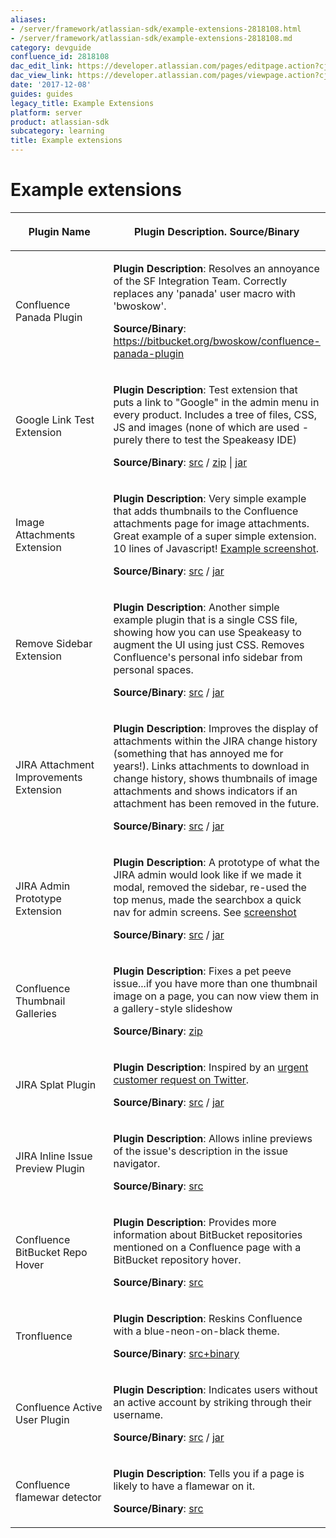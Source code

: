 ```yaml
---
aliases:
- /server/framework/atlassian-sdk/example-extensions-2818108.html
- /server/framework/atlassian-sdk/example-extensions-2818108.md
category: devguide
confluence_id: 2818108
dac_edit_link: https://developer.atlassian.com/pages/editpage.action?cjm=wozere&pageId=2818108
dac_view_link: https://developer.atlassian.com/pages/viewpage.action?cjm=wozere&pageId=2818108
date: '2017-12-08'
guides: guides
legacy_title: Example Extensions
platform: server
product: atlassian-sdk
subcategory: learning
title: Example extensions
---
```

# Example extensions

<table>
<colgroup>
<col style="width: 50%" />
<col style="width: 50%" />
</colgroup>
<thead>
<tr class="header">
<th><p>Plugin Name</p></th>
<th><p>Plugin Description. Source/Binary</p></th>
</tr>
</thead>
<tbody>
<tr class="odd">
<td><p>Confluence Panada Plugin</p></td>
<td><p><strong>Plugin Description</strong>: Resolves an annoyance of the SF Integration Team. Correctly replaces any 'panada' user macro with 'bwoskow'.</p>
<p><strong>Source/Binary</strong>: <a href="https://bitbucket.org/bwoskow/confluence-panada-plugin" class="uri external-link">https://bitbucket.org/bwoskow/confluence-panada-plugin</a></p></td>
</tr>
<tr class="even">
<td><p>Google Link Test Extension</p></td>
<td><p><strong>Plugin Description</strong>: Test extension that puts a link to &quot;Google&quot; in the admin menu in every product. Includes a tree of files, CSS, JS and images (none of which are used - purely there to test the Speakeasy IDE)</p>
<p><strong>Source/Binary</strong>: <a href="http://confluence.atlassian.com/download/attachments/235670502/google-test-extension.src.zip" class="external-link">src</a> / <a href="http://confluence.atlassian.com/download/attachments/235670502/google-test-extension.zip" class="external-link">zip</a> | <a href="http://confluence.atlassian.com/download/attachments/235670502/google-test-extension.jar" class="external-link">jar</a></p></td>
</tr>
<tr class="odd">
<td><p>Image Attachments Extension</p></td>
<td><p><strong>Plugin Description</strong>: Very simple example that adds thumbnails to the Confluence attachments page for image attachments. Great example of a super simple extension. 10 lines of Javascript! <a href="https://skitch.com/mcannon/rjkjd/test-image-attachments-speakeasy-extension-confluence-4.0-sandbox-confluence" class="external-link">Example screenshot</a>.</p>
<p><strong>Source/Binary</strong>: <a href="https://bitbucket.org/mcannonbrookes/image-attachments-extension" class="external-link">src</a> / <a href="http://confluence.atlassian.com/download/attachments/235670502/image-attachments-extension-1.0-SNAPSHOT.jar" class="external-link">jar</a></p></td>
</tr>
<tr class="even">
<td><p>Remove Sidebar Extension</p></td>
<td><p><strong>Plugin Description</strong>: Another simple example plugin that is a single CSS file, showing how you can use Speakeasy to augment the UI using just CSS. Removes Confluence's personal info sidebar from personal spaces.</p>
<p><strong>Source/Binary</strong>: <a href="https://bitbucket.org/mcannonbrookes/remove-sidebar-extension" class="external-link">src</a> / <a href="http://confluence.atlassian.com/download/attachments/235670502/remove-sidebar-extension-1.0-SNAPSHOT.jar" class="external-link">jar</a></p></td>
</tr>
<tr class="odd">
<td><p>JIRA Attachment Improvements Extension</p></td>
<td><p><strong>Plugin Description</strong>: Improves the display of attachments within the JIRA change history (something that has annoyed me for years!). Links attachments to download in change history, shows thumbnails of image attachments and shows indicators if an attachment has been removed in the future.</p>
<p><strong>Source/Binary</strong>: <a href="https://bitbucket.org/mcannonbrookes/jira-attachment-improvements-extension" class="external-link">src</a> / <a href="http://confluence.atlassian.com/download/attachments/235670502/jira-attachment-improvements-extension-1.0-SNAPSHOT.jar" class="external-link">jar</a></p></td>
</tr>
<tr class="even">
<td><p>JIRA Admin Prototype Extension</p></td>
<td><p><strong>Plugin Description</strong>: A prototype of what the JIRA admin would look like if we made it modal, removed the sidebar, re-used the top menus, made the searchbox a quick nav for admin screens. See <a href="https://skitch.com/mcannon/rjhd6/projects-your-company-jira" class="external-link">screenshot</a></p>
<p><strong>Source/Binary</strong>: <a href="https://bitbucket.org/mcannonbrookes/jira-admin-prototype-extension" class="external-link">src</a> / <a href="http://confluence.atlassian.com/download/attachments/235670502/jira-admin-prototype-extension-1.0-SNAPSHOT.jar" class="external-link">jar</a></p></td>
</tr>
<tr class="odd">
<td><p>Confluence Thumbnail Galleries</p></td>
<td><p><strong>Plugin Description</strong>: Fixes a pet peeve issue...if you have more than one thumbnail image on a page, you can now view them in a gallery-style slideshow</p>
<p><strong>Source/Binary</strong>: <a href="http://confluence.atlassian.com/download/attachments/235670502/com.atlassian.bill.thumbnail-galleries-extension.zip" class="external-link">zip</a></p></td>
</tr>
<tr class="even">
<td><p>JIRA Splat Plugin</p></td>
<td><p><strong>Plugin Description</strong>: Inspired by an <a href="http://twitter.com/#!/quarkstone/status/26703920046804992" class="external-link">urgent customer request on Twitter</a>.</p>
<p><strong>Source/Binary</strong>: <a href="https://bitbucket.org/tmoore/jira-splat-plugin" class="external-link">src</a> / <a href="http://confluence.atlassian.com/download/attachments/235670502/jira-splat-plugin-1.0-SNAPSHOT.jar" class="external-link">jar</a></p></td>
</tr>
<tr class="odd">
<td><p>JIRA Inline Issue Preview Plugin</p></td>
<td><p><strong>Plugin Description</strong>: Allows inline previews of the issue's description in the issue navigator.</p>
<p><strong>Source/Binary</strong>: <a href="https://bitbucket.org/nali/inline-issue-preview" class="external-link">src</a></p></td>
</tr>
<tr class="even">
<td><p>Confluence BitBucket Repo Hover</p></td>
<td><p><strong>Plugin Description</strong>: Provides more information about BitBucket repositories mentioned on a Confluence page with a BitBucket repository hover.</p>
<p><strong>Source/Binary</strong>: <a href="https://bitbucket.org/sherif/confluence-bitbucket-plugin" class="external-link">src</a></p></td>
</tr>
<tr class="odd">
<td><p>Tronfluence</p></td>
<td><p><strong>Plugin Description</strong>: Reskins Confluence with a blue-neon-on-black theme.</p>
<p><strong>Source/Binary</strong>: <a href="http://confluence.atlassian.com/download/attachments/235670502/20110321-tronfluence-v1.zip" class="external-link">src+binary</a></p></td>
</tr>
<tr class="even">
<td><p>Confluence Active User Plugin</p></td>
<td><p><strong>Plugin Description</strong>: Indicates users without an active account by striking through their username.</p>
<p><strong>Source/Binary</strong>: <a href="https://bitbucket.org/jwalton/confluence-active-user-plugin/" class="external-link">src</a> / <a href="http://confluence.atlassian.com/download/attachments/235670502/confluence-active-user-plugin-1.0-SNAPSHOT.jar" class="external-link">jar</a></p></td>
</tr>
<tr class="odd">
<td><p>Confluence flamewar detector</p></td>
<td><p><strong>Plugin Description</strong>: Tells you if a page is likely to have a flamewar on it.</p>
<p><strong>Source/Binary</strong>: <a href="https://bitbucket.org/puffnfresh/confluence-noprocrast" class="external-link">src</a></p></td>
</tr>
</tbody>
</table>










































































































































































































































































































